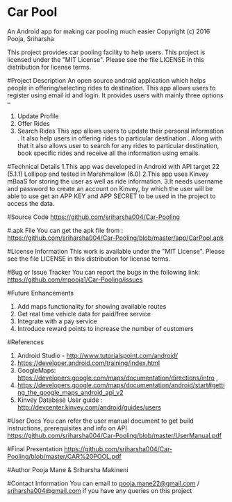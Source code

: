 # Car Pool
An Android app for making car pooling much easier
Copyright (c) 2016 Pooja, Sriharsha 

This project provides car pooling facility to help users.
This project is licensed under the "MIT License". Please see the file LICENSE in this distribution for license terms.

#Project Description
An open source android application which helps people in offering/selecting  rides to destination.
This app allows users to register using email id and login. 
It provides users with mainly three options –
1.	Update Profile
2.	Offer Rides
3.	Search Rides
This app allows users to update their personal information . It also help users in offering rides to particular destination . Along with that it also allows user to search for any rides to particular destination, book specific rides and receive all the information using emails. 

#Technical Details
1.This app was developed in Android with API target 22 (5.1.1) Lollipop and tested in Marshmallow (6.0) 
2.This app uses Kinvey mBaaS for storing the user as well as ride information. 
3.It needs username and password to create an account on Kinvey, by which the user will be able to use get an APP KEY and APP SECRET to be used in the project to access the data. 

#Source Code
https://github.com/sriharsha004/Car-Pooling

#.apk File
You can get the apk file from : https://github.com/sriharsha004/Car-Pooling/blob/master/app/CarPool.apk

#License Information
This work is available under the "MIT License". Please see the file LICENSE in this distribution for license terms.

#Bug or Issue Tracker
You can report the bugs in the following link: https://github.com/mpooja1/Car-Pooling/issues

#Future Enhancements
1.	Add maps functionality for showing available routes
2.	Get real time vehicle data for paid/free service
3.	Integrate with a pay service
4.	Introduce reward points to increase the number of customers

#References
1.	Android Studio - http://www.tutorialspoint.com/android/
2.	https://developer.android.com/training/index.html
3.	GoogleMaps: https://developers.google.com/maps/documentation/directions/intro ,
4.  https://developers.google.com/maps/documentation/android/start#getting_the_google_maps_android_api_v2
4.	Kinvey Database User guide : http://devcenter.kinvey.com/android/guides/users

#User Docs
You can refer the user manual document to get build instructions, prerequisites and info on API
https://github.com/sriharsha004/Car-Pooling/blob/master/UserManual.pdf

#Final Presentation
https://github.com/sriharsha004/Car-Pooling/blob/master/CAR%20POOL.pdf

#Author
Pooja Mane & Sriharsha Makineni

#Contact Information
You can email to pooja.mane22@gmail.com / sriharsha004@gmail.com  if you have any queries on this project

